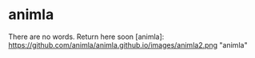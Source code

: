 # animla
There are no words. Return here soon
[animla]: https://github.com/animla/animla.github.io/images/animla2.png "animla"
